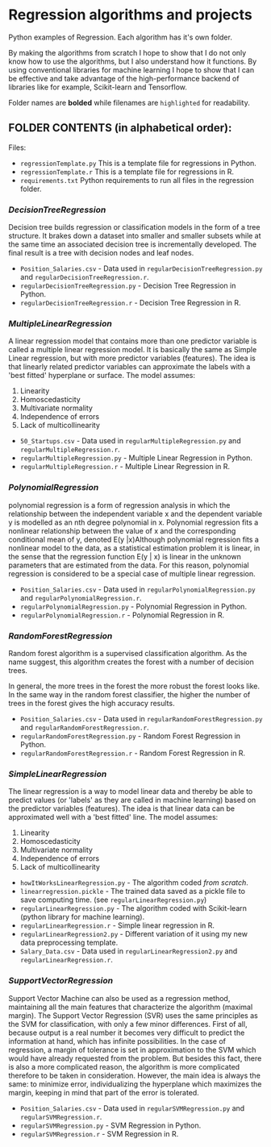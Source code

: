 # Regression algorithms and projects
Python examples of Regression. Each algorithm has it's own folder.

By making the algorithms from scratch I hope to show that I do not only know how to use the algorithms, but I also understand how it functions. By using conventional libraries for machine learning I hope to show that I can be effective and take advantage of the high-performance backend of libraries like for example, Scikit-learn and Tensorflow.

Folder names are **bolded** while filenames are `highlighted` for readability.

## FOLDER CONTENTS (in alphabetical order):

Files:

  - `regressionTemplate.py` This is a template file for regressions in Python.
  - `regressionTemplate.r` This is a template file for regressions in R.
  - `requirements.txt` Python requirements to run all files in the regression folder.

### **_DecisionTreeRegression_**
Decision tree builds regression or classification models in the form of a tree structure. It brakes down a dataset into smaller and smaller subsets while at the same time an associated decision tree is incrementally developed. The final result is a tree with decision nodes and leaf nodes. 

  * `Position_Salaries.csv` - Data used in `regularDecisionTreeRegression.py` and `regularDecisionTreeRegression.r`.
  * `regularDecisionTreeRegression.py` - Decision Tree Regression in Python.
  * `regularDecisionTreeRegression.r` - Decision Tree Regression in R.


### **_MultipleLinearRegression_**
A linear regression model that contains more than one predictor variable is called a multiple linear regression model. It is basically the same as Simple Linear regression, but with more predictor variables (features). The idea is that linearly related predictor variables can approximate the labels with a 'best fitted' hyperplane or surface. The model assumes:
  1. Linearity
  2. Homoscedasticity
  3. Multivariate normality
  4. Independence of errors
  5. Lack of multicollinearity

  * `50_Startups.csv` - Data used in `regularMultipleRegression.py` and `regularMultipleRegression.r`.
  * `regularMultipleRegression.py` - Multiple Linear Regression in Python.
  * `regularMultipleRegression.r` - Multiple Linear Regression in R.


### **_PolynomialRegression_**
polynomial regression is a form of regression analysis in which the relationship between the independent variable x and the dependent variable y is modelled as an nth degree polynomial in x. Polynomial regression fits a nonlinear relationship between the value of x and the corresponding conditional mean of y, denoted E(y |x)Although polynomial regression fits a nonlinear model to the data, as a statistical estimation problem it is linear, in the sense that the regression function E(y | x) is linear in the unknown parameters that are estimated from the data. For this reason, polynomial regression is considered to be a special case of multiple linear regression.

  * `Position_Salaries.csv` - Data used in `regularPolynomialRegression.py` and `regularPolynomialRegression.r`.
  * `regularPolynomialRegression.py` - Polynomial Regression in Python.
  * `regularPolynomialRegression.r` - Polynomial Regression in R.


### **_RandomForestRegression_**
Random forest algorithm is a supervised classification algorithm. As the name suggest, this algorithm creates the forest with a number of decision trees.

In general, the more trees in the forest the more robust the forest looks like. In the same way in the random forest classifier, the higher the number of trees in the forest gives the high accuracy results.

  * `Position_Salaries.csv` - Data used in `regularRandomForestRegression.py` and `regularRandomForestRegression.r`.
  * `regularRandomForestRegression.py` - Random Forest Regression in Python.
  * `regularRandomForestRegression.r` - Random Forest Regression in R.


### **_SimpleLinearRegression_**
The linear regression is a way to model linear data and thereby be able to predict values (or 'labels' as they are called in machine learning) based on the predictor variables (features). The idea is that linear data can be approximated well with a 'best fitted' line. The model assumes:
  1. Linearity
  2. Homoscedasticity
  3. Multivariate normality
  4. Independence of errors
  5. Lack of multicollinearity

  * `howItWorksLinearRegression.py` - The algorithm coded *from scratch*.
  * `linearregression.pickle` - The trained data saved as a pickle file to save computing time. (see `regularLinearRegression.py`)
  * `regularLinearRegression.py` - The algorithm coded with Scikit-learn (python library for machine learning).
  * `regularLinearRegression.r` - Simple linear regression in R.
  * `regularLinearRegression2.py` - Different variation of it using my new data preprocessing template.
  * `Salary_Data.csv` - Data used in `regularLinearRegression2.py` and `regularLinearRegression.r`.


### **_SupportVectorRegression_**
Support Vector Machine can also be used as a regression method, maintaining all
the main features that characterize the algorithm (maximal margin). The Support
Vector Regression (SVR) uses the same principles as the SVM for classification,
with only a few minor differences. First of all, because output is a real
number it becomes very difficult to predict the information at hand, which has
infinite possibilities. In the case of regression, a margin of tolerance is set
in approximation to the SVM which would have already requested from the
problem. But besides this fact, there is also a more complicated reason, the
algorithm is more complicated therefore to be taken in consideration. However,
the main idea is always the same: to minimize error, individualizing the
hyperplane which maximizes the margin, keeping in mind that part of the error
is tolerated.

  * `Position_Salaries.csv` - Data used in `regularSVMRegression.py` and `regularSVMRegression.r`.
  * `regularSVMRegression.py` - SVM Regression in Python.
  * `regularSVMRegression.r` - SVM Regression in R.
